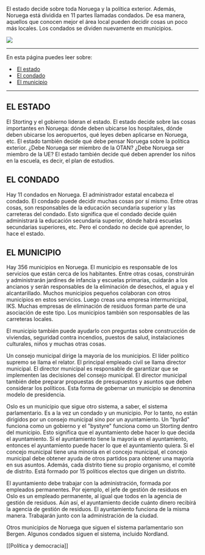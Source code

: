 El estado decide sobre toda Noruega y la política exterior. Además, Noruega está dividida en 11 partes llamadas condados. De esa manera, aquellos que conocen mejor el área local pueden decidir cosas un poco más locales. Los condados se dividen nuevamente en municipios.

![](https://cdn.kursoria.no/pensum/elements/-_awsedr.jpg)

---

En esta página puedes leer sobre:

-    [El estado](#el-estado)
-    [El condado](#el-condado)
-    [El municipio](#el-municipio)

---

## EL ESTADO

El Storting y el gobierno lideran el estado. El estado decide sobre las cosas importantes en Noruega: dónde deben ubicarse los hospitales, dónde deben ubicarse los aeropuertos, qué leyes deben aplicarse en Noruega, etc. El estado también decide qué debe pensar Noruega sobre la política exterior. ¿Debe Noruega ser miembro de la OTAN? ¿Debe Noruega ser miembro de la UE? El estado también decide qué deben aprender los niños en la escuela, es decir, el plan de estudios.

## EL CONDADO

Hay 11 condados en Noruega. El administrador estatal encabeza el condado. El condado puede decidir muchas cosas por sí mismo. Entre otras cosas, son responsables de la educación secundaria superior y las carreteras del condado. Esto significa que el condado decide quién administrará la educación secundaria superior, dónde habrá escuelas secundarias superiores, etc. Pero el condado no decide qué aprender, lo hace el estado.

## EL MUNICIPIO

Hay 356 municipios en Noruega. El municipio es responsable de los servicios que están cerca de los habitantes. Entre otras cosas, construirán y administrarán jardines de infancia y escuelas primarias, cuidarán a los ancianos y serán responsables de la eliminación de desechos, el agua y el alcantarillado. Muchos municipios pequeños colaboran con otros municipios en estos servicios. Luego creas una empresa intermunicipal, IKS. Muchas empresas de eliminación de residuos forman parte de una asociación de este tipo. Los municipios también son responsables de las carreteras locales.

El municipio también puede ayudarlo con preguntas sobre construcción de viviendas, seguridad contra incendios, puestos de salud, instalaciones culturales, niños y muchas otras cosas.

Un consejo municipal dirige la mayoría de los municipios. El líder político supremo se llama el relator. El principal empleado civil se llama director municipal. El director municipal es responsable de garantizar que se implementen las decisiones del consejo municipal. El director municipal también debe preparar propuestas de presupuestos y asuntos que deben considerar los políticos. Esta forma de gobernar un municipio se denomina modelo de presidencia.

Oslo es un municipio que sigue otro sistema, a saber, el sistema parlamentario. Es a la vez un condado y un municipio. Por lo tanto, no están dirigidos por un consejo municipal sino por un ayuntamiento. Un "byråd" funciona como un gobierno y el "bystyre" funciona como un Storting dentro del municipio. Esto significa que el ayuntamiento debe hacer lo que decida el ayuntamiento. Si el ayuntamiento tiene la mayoría en el ayuntamiento, entonces el ayuntamiento puede hacer lo que el ayuntamiento quiera. Si el concejo municipal tiene una minoría en el concejo municipal, el concejo municipal debe obtener ayuda de otros partidos para obtener una mayoría en sus asuntos. Además, cada distrito tiene su propio organismo, el comité de distrito. Está formado por 15 políticos electos que dirigen un distrito.

El ayuntamiento debe trabajar con la administración, formada por empleados permanentes. Por ejemplo, el jefe de gestión de residuos en Oslo es un empleado permanente, al igual que todos en la agencia de gestión de residuos. Aún así, el ayuntamiento decide cuánto dinero recibirá la agencia de gestión de residuos. El ayuntamiento funciona de la misma manera. Trabajarán junto con la administración de la ciudad.

Otros municipios de Noruega que siguen el sistema parlamentario son Bergen. Algunos condados siguen el sistema, incluido Nordland.

[[Política y democracia]]